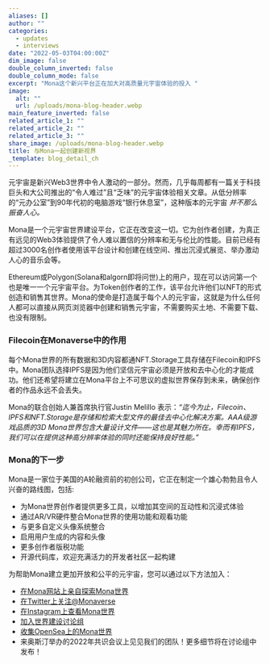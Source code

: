 ```yaml
---
aliases: []
author: ""
categories:
  - updates
  - interviews
date: "2022-05-03T04:00:00Z"
dim_image: false
double_column_inverted: false
double_column_mode: false
excerpt: "Mona这个新兴平台正在加大对高质量元宇宙体验的投入 "
image:
  alt: ""
  url: /uploads/mona-blog-header.webp
main_feature_inverted: false
related_article_1: ""
related_article_2: ""
related_article_3: ""
share_image: /uploads/mona-blog-header.webp
title: 与Mona一起创建新视界
_template: blog_detail_ch
---
```


元宇宙是新兴Web3世界中令人激动的一部分。然而，几乎每周都有一篇关于科技巨头和大公司推出的“令人难过”且“乏味”的元宇宙体验相关文章。从低分辨率的“元办公室”到90年代初的电脑游戏“银行休息室”，这种版本的元宇宙 _并不那么振奋人心。_

Mona是一个元宇宙世界建设平台，它正在改变这一切。它为创作者创建，为真正有远见的Web3体验提供了令人难以置信的分辨率和无与伦比的性能。目前已经有超过3000名创作者使用该平台设计和创建在线空间、推出沉浸式展览、举办激动人心的音乐会等。

Ethereum或Polygon(Solana和algorn即将问世)上的用户，现在可以访问第一个也是唯一一个元宇宙平台。为Token创作者的工作，该平台允许他们以NFT的形式创造和销售其世界。Mona的使命是打造属于每个人的元宇宙，这就是为什么任何人都可以直接从网页浏览器中创建和销售元宇宙，不需要购买土地、不需要下载、也没有限制。

### **Filecoin在Monaverse中的作用**

每个Mona世界的所有数据和3D内容都通NFT.Storage工具存储在Filecoin和IPFS中。Mona团队选择IPFS是因为他们坚信元宇宙必须是开放和去中心化的才能成功。他们还希望将建立在Mona平台上不可思议的虚拟世界保存到未来，确保创作者的作品永远不会丢失。

Mona的联合创始人兼首席执行官Justin Melillo 表示：_“迄今为止，Filecoin、IPFS和NFT.Storage是存储和检索大型文件的最佳去中心化解决方案。AAA级游戏品质的3D Mona世界包含大量设计文件——这也是其魅力所在。幸而有IPFS，我们可以在提供这种高分辨率体验的同时还能保持良好性能。”_

### **Mona的下一步**

Mona是一家位于美国的A轮融资前的初创公司，它正在制定一个雄心勃勃且令人兴奋的路线图，包括:

- 为Mona世界创作者提供更多工具，以增加其空间的互动性和沉浸式体验
- 通过AR/VR硬件整合Mona世界的使用功能和观看功能
- 与更多自定义头像系统整合
- 启用用户生成的内容和头像
- 更多创作者版税功能
- 开源代码库，欢迎充满活力的开发者社区一起构建

为帮助Mona建立更加开放和公平的元宇宙，您可以通过以下方法加入：

- [在Mona网站上亲自探索Mona世界](https://www.mona.gallery/)
- [在Twitter上关注@Monaverse](https://twitter.com/monaverse)
- [在Instagram上查看Mona世界](https://www.instagram.com/monaverse/)
- [加入世界建设讨论组](https://discord.com/invite/YZps25z9ym)
- [收集OpenSea上的Mona世界](https://opensea.io/assets?search[collections][0]=polygon-spaces&search[collections][1]=mona-spaces&search[sortAscending]=false&search[sortBy]=PRICE)
- 来奥斯汀举办的2022年共识会议上见见我们的团队！更多细节将在讨论组中发布！
